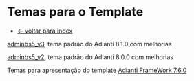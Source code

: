 # Temas para o Template
* [<- voltar para index](../README.md)


[adminbs5_v3](template/adminbs5_v3.md), tema padrão do Adianti 8.1.0 com melhorias

[adminbs5_v2](template/adminbs5_v2.md), tema padrão do Adianti 8.0.0 com melhorias


Temas para apresentação do template [Adianti FrameWork 7.6.0](template_ad76.md) 